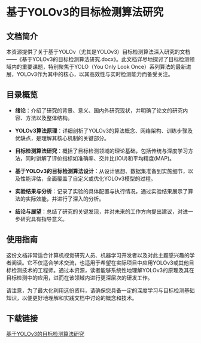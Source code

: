 # 基于YOLOv3的目标检测算法研究

## 文档简介

本资源提供了关于基于YOLOv（尤其是YOLOv3）目标检测算法深入研究的文档——《基于YOLOv3的目标检测算法研究.docx》。此文档详尽地探讨了目标检测领域内的重要课题，特别聚焦于YOLO（You Only Look Once）系列算法的最新进展，YOLOv3作为其中的核心，以其高效性与实时检测能力而备受关注。

## 目录概览

- **绪论**：介绍了研究的背景、意义、国内外研究现状，并明确了论文的研究内容、方法以及整体结构。
  
- **YOLOv3算法原理**：详细剖析了YOLOv3的算法概念、网络架构、训练步骤及优缺点，是理解其核心机制的关键部分。
  
- **目标检测算法研究**：概括了目标检测领域的理论基础，包括传统与深度学习方法，同时讲解了评价指标如准确率、交并比(IOU)和平均精度(MAP)。
  
- **基于YOLOv3的目标检测算法设计**：从设计思想、数据集准备到实施细节，以及性能评估，全面覆盖了自定义或优化YOLOv3模型的过程。
  
- **实验结果与分析**：记录了实验的具体配置与执行情况，通过实验结果展示了算法的实际效能，并进行了深入的分析。
  
- **结论与展望**：总结了研究的关键发现，并对未来的工作方向提出建议，对进一步研究具有指导意义。

## 使用指南

这份文档非常适合计算机视觉研究人员、机器学习开发者以及对此主题感兴趣的学者阅读。它不仅适合学术交流，也适用于希望在实际项目中应用YOLOv3或其他目标检测技术的工程师。通过本资源，读者能够系统性地理解YOLOv3的原理及其在目标检测中的应用，进而在该领域内进行更深层次的研发工作。

请注意，为了最大化利用这份资料，请确保您具备一定的深度学习与目标检测基础知识，以便更好地理解和实践文档中讨论的概念和技术。

## 下载链接

[基于YOLOv3的目标检测算法研究](https://pan.quark.cn/s/d4c546190153)